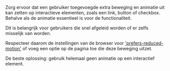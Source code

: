 <!-- @license CC0-1.0 -->

Zorg ervoor dat een gebruiker toegevoegde extra beweging en animatie uit kan zetten op interactieve elementen, zoals een link, button of checkbox. Behalve als de animatie essentieel is voor de functionaliteit.

Dit is belangrijk voor gebruikers die snel afgeleid worden of er zelfs misselijk van worden.

Respecteer daarom de instellingen van de browser voor ['prefers-reduced-motion'](https://developer.mozilla.org/en-US/docs/Web/CSS/@media/prefers-reduced-motion) of voeg een optie op de pagina toe die deze beweging uitzet.

De beste oplossing: gebruik helemaal geen animatie op een interactief element.
